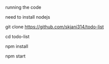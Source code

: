 running the code

need to install nodejs

git clone https://github.com/skjani314/todo-list

cd todo-list

npm install

npm start
